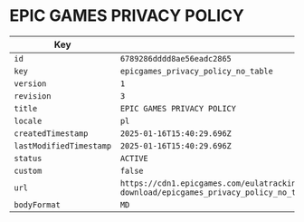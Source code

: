 # EPIC GAMES PRIVACY POLICY

| Key | Value |
| --- | ----- |
| `id` | `6789286dddd8ae56eadc2865` |
| `key` | `epicgames_privacy_policy_no_table` |
| `version` | `1` |
| `revision` | `3` |
| `title` | `EPIC GAMES PRIVACY POLICY` |
| `locale` | `pl` |
| `createdTimestamp` | `2025-01-16T15:40:29.696Z` |
| `lastModifiedTimestamp` | `2025-01-16T15:40:29.696Z` |
| `status` | `ACTIVE` |
| `custom` | `false` |
| `url` | `https://cdn1.epicgames.com/eulatracking-download/epicgames_privacy_policy_no_table/pl/v1/r3/b7b0940fda9fb6788ef5de400595ac18.pdf` |
| `bodyFormat` | `MD` |
